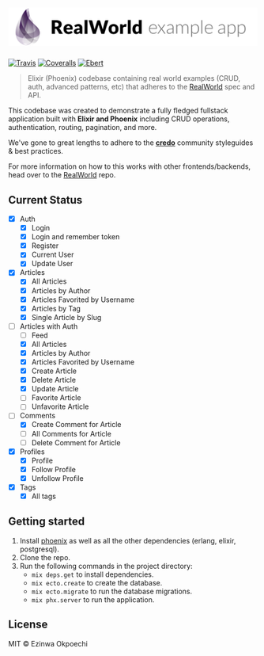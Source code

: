 # ![RealWorld Example App](logo.png)
[![Travis](https://travis-ci.org/lbighetti/elixir-phoenix-realworld.svg)](https://travis-ci.org/lbighetti/elixir-phoenix-realworld)
[![Coveralls](https://coveralls.io/repos/github/lbighetti/elixir-phoenix-realworld/badge.svg?branch=master)](https://coveralls.io/github/lbighetti/elixir-phoenix-realworld?branch=master)
[![Ebert](https://ebertapp.io/github/lbighetti/elixir-phoenix-realworld.svg)](https://ebertapp.io/github/lbighetti/elixir-phoenix-realworld)
> Elixir (Phoenix) codebase containing real world examples (CRUD, auth, advanced patterns, etc) that adheres to the [RealWorld](https://github.com/gothinkster/realworld-example-apps) spec and API.


This codebase was created to demonstrate a fully fledged fullstack application built with **Elixir and Phoenix** including CRUD operations, authentication, routing, pagination, and more.

We've gone to great lengths to adhere to the **[credo](https://github.com/rrrene/credo)** community styleguides & best practices.

For more information on how to this works with other frontends/backends, head over to the [RealWorld](https://github.com/gothinkster/realworld) repo.

## Current Status

- [x] Auth
  - [x] Login
  - [x] Login and remember token
  - [x] Register
  - [x] Current User
  - [x] Update User
- [x] Articles
  - [x] All Articles
  - [x] Articles by Author
  - [x] Articles Favorited by Username
  - [x] Articles by Tag
  - [x] Single Article by Slug
- [ ] Articles with Auth
  - [ ] Feed
  - [x] All Articles
  - [x] Articles by Author
  - [x] Articles Favorited by Username
  - [x] Create Article
  - [x] Delete Article
  - [x] Update Article
  - [ ] Favorite Article
  - [ ] Unfavorite Article
- [ ] Comments
  - [x] Create Comment for Article
  - [ ] All Comments for Article
  - [ ] Delete Comment for Article
- [x] Profiles
  - [x] Profile
  - [x] Follow Profile
  - [x] Unfollow Profile
- [x] Tags
  - [x] All tags

## Getting started

1. Install [phoenix](http://www.phoenixframework.org/docs/installation) as well as all the other dependencies (erlang, elixir, postgresql).
1. Clone the repo.
1. Run the following commands in the project directory:
    - `mix deps.get` to install dependencies.
    - `mix ecto.create` to create the database.
    - `mix ecto.migrate` to run the database migrations.
    - `mix phx.server` to run the application.

## License

MIT © Ezinwa Okpoechi
